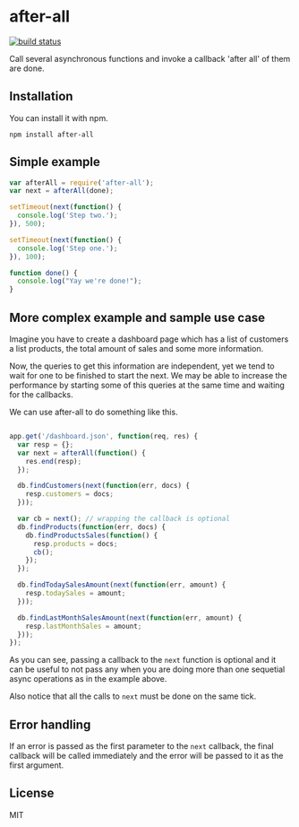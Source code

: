 # after-all

[![build status](https://secure.travis-ci.org/sorribas/after-all.png)](http://travis-ci.org/sorribas/after-all)

Call several asynchronous functions and invoke a callback 'after all' of them are done.

## Installation

You can install it with npm.

```
npm install after-all
```

## Simple example

```js
var afterAll = require('after-all');
var next = afterAll(done);

setTimeout(next(function() {
  console.log('Step two.');
}), 500);

setTimeout(next(function() {
  console.log('Step one.');
}), 100);

function done() {
  console.log("Yay we're done!");
}
```

## More complex example and sample use case

Imagine you have to create a dashboard page which has a list of customers
a list products, the total amount of sales and some more information.

Now, the queries to get this information are independent, yet we tend to wait for
one to be finished to start the next. We may be able to increase the performance
by starting some of this queries at the same time and waiting for the callbacks.

We can use after-all to do something like this.

```js

app.get('/dashboard.json', function(req, res) {
  var resp = {};
  var next = afterAll(function() {
    res.end(resp);
  });

  db.findCustomers(next(function(err, docs) {
    resp.customers = docs;
  }));

  var cb = next(); // wrapping the callback is optional
  db.findProducts(function(err, docs) {
    db.findProductsSales(function() {
      resp.products = docs;
      cb();
    });
  });

  db.findTodaySalesAmount(next(function(err, amount) {
    resp.todaySales = amount;
  }));

  db.findLastMonthSalesAmount(next(function(err, amount) {
    resp.lastMonthSales = amount;
  }));
});
```

As you can see, passing a callback to the `next` function is optional and it can be
useful to not pass any when you are doing more than one sequetial async operations as
in the example above.

Also notice that all the calls to `next` must be done on the same tick.

## Error handling

If an error is passed as the first parameter to the `next` callback, the 
final callback will be called immediately and the error will be passed to
it as the first argument.

## License

MIT
